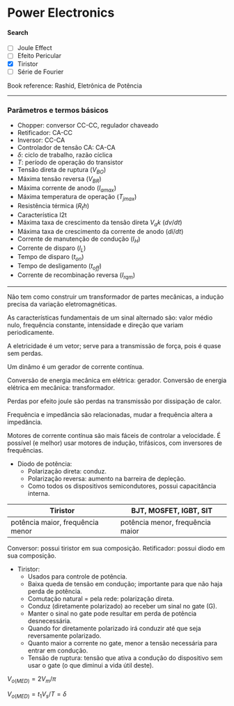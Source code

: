 # Power Electronics

#### Search
- [ ] Joule Effect
- [ ] Efeito Pericular
- [x] Tiristor
- [ ] Série de Fourier

Book reference: Rashid, Eletrônica de Potência

---
### Parâmetros e termos básicos
- Chopper: conversor CC-CC, regulador chaveado
- Retificador: CA-CC
- Inversor: CC-CA
- Controlador de tensão CA: CA-CA
- $\delta$: ciclo de trabalho, razão cíclica
- $T$: período de operação do transistor
-  Tensão direta de ruptura ($V_{BO}$)
- Máxima tensão reversa ($V_{BR}$)
- Máxima corrente de anodo ($I_{amax}$)
- Máxima temperatura de operação ($T_{jmax}$)
- Resistência térmica ($R_th$)
- Característica I2t
- Máxima taxa de crescimento da tensão direta $V_ak$ ($dv/dt$)
- Máxima taxa de crescimento da corrente de anodo ($di/dt$)
- Corrente de manutenção de condução ($I_H$)
- Corrente de disparo ($I_L$)
- Tempo de disparo ($t_{on}$)
- Tempo de desligamento ($t_{off}$)
- Corrente de recombinação reversa ($I_{rqm}$)

---

Não tem como construir um transformador de partes mecânicas, a indução precisa da variação eletromagnéticas. 

As características fundamentais de um sinal alternado são: valor médio nulo, frequência constante, intensidade e direção que variam periodicamente.

A eletricidade é um vetor; serve para a transmissão de força, pois é quase sem perdas.

Um dinâmo é um gerador de corrente contínua.

Conversão de energia mecânica em elétrica: gerador.
Conversão de energia elétrica em mecânica: transformador.

Perdas por efeito joule são perdas na transmissão por dissipação de calor.

Frequência e impedância são relacionadas, mudar a frequência altera a impedância. 

Motores de corrente contínua são mais fáceis de controlar a velocidade. É possível (e melhor) usar motores de indução, trifásicos, com inversores de frequências.


- Diodo de potência:
	- Polarização direta: conduz.
	- Polarização reversa: aumento na barreira de depleção.
	- Como todos os dispositivos semicondutores, possui capacitância interna.

| Tiristor                         | BJT, MOSFET, IGBT, SIT           |
| -------------------------------- | -------------------------------- |
| potência maior, frequência menor | potência menor, frequência maior |

Conversor: possui tiristor em sua composição.
Retificador: possui diodo em sua composição.


- Tiristor:
	- Usados para controle de potência.
	- Baixa queda de tensão em condução; importante para que não haja perda de potência.
	- Comutação natural = pela rede: polarização direta.
	- Conduz (diretamente polarizado) ao receber um sinal no gate (G).
	- Manter o sinal no gate pode resultar em perda de potência desnecessária.
	- Quando for diretamente polarizado irá conduzir até que seja reversamente polarizado.
	- Quanto maior a corrente no gate, menor a tensão necessária para entrar em condução.
	- Tensão de ruptura: tensão que ativa a condução do dispositivo sem usar o gate (o que diminui a vida útil deste).

$V_{o(MED)} = 2 V_m/\pi$

$V_{o(MED)}=t_1V_s/T=\delta$